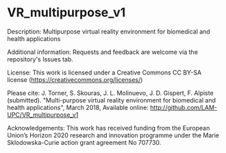 # VR_multipurpose_v1
Description: Multipurpose virtual reality environment for biomedical and health applications


Additional information: Requests and feedback are welcome via the repository's Issues tab.


License:
This work is licensed under a Creative Commons CC BY-SA license (https://creativecommons.org/licenses/)


Please cite: 
J. Torner, S. Skouras, J. L. Molinuevo, J. D. Gispert, F. Alpiste (submitted). "Multi-purpose virtual reality environment for biomedical and health applications", March 2018, Available online: http://github.com/LAM-UPC/VR_multipurpose_v1



Acknowledgements:
This work has received funding from the European Union’s Horizon 2020 research and innovation programme under the Marie Sklodowska-Curie action grant agreement No 707730. 
